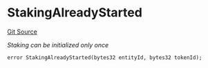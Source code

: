 # StakingAlreadyStarted
[Git Source](https://github.com/nayms/contracts-v3/blob/ea2c06f70609c813d27d424e0330651d3c634d21/src/shared/CustomErrors.sol)

*Staking can be initialized only once*


```solidity
error StakingAlreadyStarted(bytes32 entityId, bytes32 tokenId);
```

